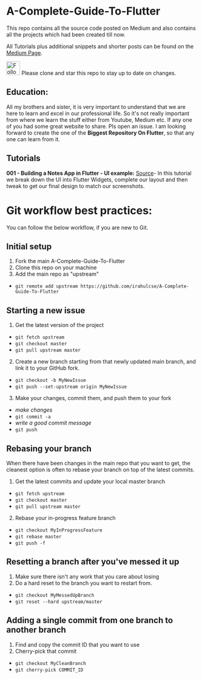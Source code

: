 # A-Complete-Guide-To-Flutter
This repo contains all the source code posted on Medium and also contains all the projects which had been created till now.

All Tutorials plus additional snippets and shorter posts can be found on the [Medium Page](https://medium.com/boring-apps).

<a href='https://twitter.com/1rahulchandra1' target='_blank'><img height='36' style='border:0px;height:36px;' src='http://victoryoutreach.org/wp-content/uploads/2014/11/follow-us-on-twitter.png' border='0' alt='Follow us on Twitter' /></a>
Please clone and star this repo to stay up to date on changes.

## Education:
All my brothers and sister, it is very important to understand that we are here to learn and excel in our professional life. So it's not really important from where we learn the stuff either from Youtube, Medium etc. If any one of you had some great website to share. Pls open an issue. I am looking forward to create the one of the **Biggest Repository On Flutter**, so that any one can learn from it.



## Tutorials

**001 - Building a Notes App in Flutter - UI example:** [Source]()- In this tutorial we break down the UI into Flutter Widgets, complete our layout and then tweak to get our final design to match our screenshots.



# Git workflow best practices: 
You can follow the below workflow, if you are new to Git. 

## Initial setup
1. Fork the main A-Complete-Guide-To-Flutter
2. Clone this repo on your machine
3. Add the main repo as "upstream"
  * `git remote add upstream https://github.com/irahulcse/A-Complete-Guide-To-Flutter`

## Starting a new issue
1. Get the latest version of the project
  * `git fetch upstream`
  * `git checkout master`
  * `git pull upstream master`

2. Create a new branch starting from that newly updated main branch, and link it to your GitHub fork.
  * `git checkout -b MyNewIssue`
  * `git push --set-upstream origin MyNewIssue`

3. Make your changes, commit them, and push them to your fork
  * *make changes*
  * `git commit -a`
  * *write a good commit message*
  * `git push`

## Rebasing your branch
When there have been changes in the main repo that you want to get, the cleanest option is often to rebase your branch on top of the latest commits.

1. Get the latest commits and update your local master branch
  * `git fetch upstream`
  * `git checkout master`
  * `git pull upstream master`

2. Rebase your in-progress feature branch
  * `git checkout MyInProgressFeature`
  * `git rebase master`
  * `git push -f`

## Resetting a branch after you've messed it up
1. Make sure there isn't any work that you care about losing
2. Do a hard reset to the branch you want to restart from.
  * `git checkout MyMessedUpBranch`
  * `git reset --hard upstream/master`

## Adding a single commit from one branch to another branch
1. Find and copy the commit ID that you want to use
2. Cherry-pick that commit
  * `git checkout MyCleanBranch`
  * `git cherry-pick COMMIT_ID`
